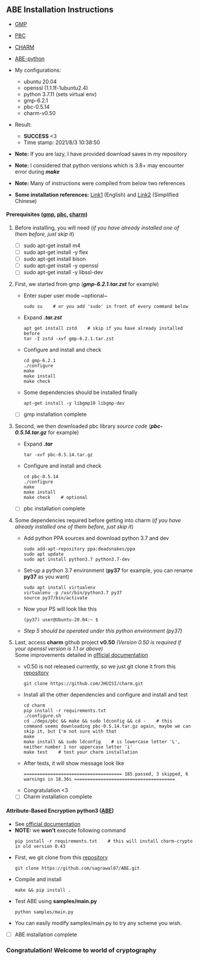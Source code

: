 ## ABE Installation Instructions

+ [GMP](https://gmplib.org/)
+ [PBC](https://crypto.stanford.edu/pbc/download.html)
+ [CHARM](https://github.com/JHUISI/charm)
+ [ABE-python](https://github.com/sagrawal87/ABE)

+ My configurations:
    - ubuntu 20.04
    - openssl (1.1.1f-1ubuntu2.4)
    - python 3.7.11 (sets virtual env)
    - gmp-6.2.1
    - pbc-0.5.14
    - charm-v0.50

+ Result:
    - **SUCCESS** <3
    - Time stamp: 2021/8/3 10:38:50

+ **Note:** If you are lazy, I have provided download saves in my repository
+ **Note:** I considered that python versions which is 3.8+ may encounter error during ***make***
+ **Note:** Many of instructions were compiled from below two references
+ **Some installation references:** [Link1](https://lrusso96.github.io/blog/cryptography/2021/03/04/charm-setup.html) (English) and [Link2](http://cxyzjd.com/article/qq_34018719/115007249) (Simplified Chinese)

#### Prerequisites ([gmp](https://gmplib.org/), [pbc](https://crypto.stanford.edu/pbc/download.html), [charm](https://github.com/JHUISI/charm))

1. Before installing, you will need (*if you have already installed one of them before, just skip it*)
    - [ ] sudo apt-get install m4
    - [ ] sudo apt-get install -y flex
    - [ ] sudo apt-get install bison
    - [ ] sudo apt-get install -y openssl
    - [ ] sudo apt-get install -y libssl-dev

2. First, we started from gmp (***gmp-6.2.1.tar.zst*** for example)
    + Enter super user mode ~optional~
        ```shell
        sudo su    # or you add 'sudo' in front of every command below
        ````
    + Expand ***.tar.zst***
        ```shell
        apt get install zstd    # skip if you have already installed before
        tar -I zstd -xvf gmp-6.2.1.tar.zst
        ````
    + Configure and install and check
        ```shell
        cd gmp-6.2.1
        ./configure
        make
        make install
        make check
        ````
    + Some dependencies should be installed finally
        ```shell
        apt-get install -y libgmp10 libgmp-dev
        ````
    - [ ] gmp installation complete

3. Second, we then downloaded pbc library *source code* (***pbc-0.5.14.tar.gz*** for example)
    + Expand ***.tar***
        ```shell
        tar -xvf pbc-0.5.14.tar.gz
        ````
    + Configure and install and check
        ```shell
        cd pbc-0.5.14
        ./configure
        make
        make install
        make check    # optional
        ````
    - [ ] pbc installation complete

4. Some dependencies required before getting into charm (*if you have already installed one of them before, just skip it*)
    + Add python PPA sources and download python 3.7 and dev
        ```shell
        sudo add-apt-repository ppa:deadsnakes/ppa
        sudo apt update
        sudo apt install python3.7 python3.7-dev
        ```
    + Set-up a python 3.7 environment (**py37** for example, you can rename **py37** as you want)
        ```shell
        sudo apt install virtualenv
        virtualenv -p /usr/bin/python3.7 py37
        source py37/bin/activate
        ```
    + Now your PS will look like this
        ```shell
        (py37) user@Ubuntu-20.04:~ $
        ```
    + *Step 5 should be operated under this python environment (py37)*

5. Last, access **charm** github project **v0.50** *(Version 0.50 is required if your openssl version is 1.1 or above)*<br>Some improvements detailed in [official documentation](https://jhuisi.github.io/charm/updates_050.html)
    + v0.50 is not released currently, so we just git clone it from this [repository](https://github.com/JHUISI/charm)
        ```shell
        git clone https://github.com/JHUISI/charm.git
        ````
    + Install all the other dependencies and configure and install and test
        ```shell
        cd charm
        pip install -r requirements.txt
        ./configure.sh
        cd ./deps/pbc && make && sudo ldconfig && cd -    # this command seems downloading pbc-0.5.14.tar.gz again, maybe we can skip it, but I'm not sure with that
        make
        make install && sudo ldconfig    # is lowercase letter 'L', neither number 1 nor uppercase letter 'i'
        make test    # test your charm installation
        ````
    + After tests, it will show message look like
        ```shell
        ===================================== 185 passed, 3 skipped, 6 warnings in 18.36s ======================================
        ```
    + Congratulation <3
    - [ ] Charm installation complete

#### Attribute-Based Encryption python3 ([ABE](https://github.com/sagrawal87/ABE))

+ See [official documentation](https://github.com/sagrawal87/ABE#readme)
+ **NOTE:** we **won't** execute following command
    ```shell
    pip install -r requirements.txt    # this will install charm-crypto in old version 0.43
    ```
+ First, we git clone from this [repository](https://github.com/sagrawal87/ABE)
    ```shell
    git clone https://github.com/sagrawal87/ABE.git
    ````
+ Compile and install
    ```shell
    make && pip install .
    ````
+ Test ABE using **samples/main.py**
    ```shell
    python samples/main.py
    ```
+ You can easily modify samples/main.py to try any scheme you wish.
- [ ] ABE installation complete

### Congratulation! Welcome to world of cryptography
